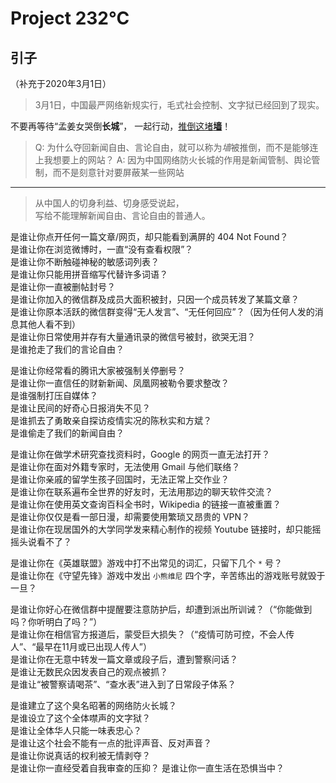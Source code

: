 # Project 232°C

## 引子

（补充于2020年3月1日）

> 3月1日，中国最严网络新规实行，毛式社会控制、文字狱已经回到了现实。

不要再等待“孟姜女哭倒**长城**”，
一起行动，[推倒这堵**墙**](https://zh.wikipedia.org/wiki/推倒這堵牆！)！

> Q: 为什么夺回新闻自由、言论自由，就可以称为*墙*被推倒，而不是能够连上我想要上的网站？
> A: 因为中国网络防火长城的作用是新闻管制、舆论管制，而不是刻意针对要屏蔽某一些网站

---

> 从中国人的切身利益、切身感受说起，  
> 写给不能理解新闻自由、言论自由的普通人。

是谁让你点开任何一篇文章/网页，却只能看到满屏的 404 Not Found？  
是谁让你在浏览微博时，一直“没有查看权限”？  
是谁让你不断触碰神秘的敏感词列表？  
是谁让你只能用拼音缩写代替许多词语？  
是谁让你一直被删帖封号？  
是谁让你加入的微信群及成员大面积被封，只因一个成员转发了某篇文章？  
是谁让你原本活跃的微信群变得“无人发言”、“无任何回应”？（因为任何人发的消息其他人看不到）  
是谁让你日常使用并存有大量通讯录的微信号被封，欲哭无泪？  
是谁抢走了我们的言论自由？  

是谁让你经常看的腾讯大家被强制关停删号？  
是谁让你一直信任的财新新闻、凤凰网被勒令要求整改？  
是谁强制打压自媒体？  
是谁让民间的好奇心日报消失不见？  
是谁抓去了勇敢亲自探访疫情实况的陈秋实和方斌？  
是谁偷走了我们的新闻自由？  

是谁让你在做学术研究查找资料时，Google 的网页一直无法打开？  
是谁让你在面对外籍专家时，无法使用 Gmail 与他们联络？  
是谁让你亲戚的留学生孩子回国时，无法正常上交作业？  
是谁让你在联系遍布全世界的好友时，无法用那边的聊天软件交流？  
是谁让你在使用英文查询百科全书时，Wikipedia 的链接一直被重置？  
是谁让你仅仅是看一部日漫，却需要使用繁琐又昂贵的 VPN？  
是谁让你在现居国外的大学同学发来精心制作的视频 Youtube 链接时，却只能摇摇头说看不了？  

是谁让你在《英雄联盟》游戏中打不出常见的词汇，只留下几个 `*` 号？  
是谁让你在《守望先锋》游戏中发出 `小熊维尼` 四个字，辛苦练出的游戏账号就毁于一旦？  

是谁让你好心在微信群中提醒要注意防护后，却遭到派出所训诫？（“你能做到吗？你听明白了吗？”）  
是谁让你在相信官方报道后，蒙受巨大损失？（“疫情可防可控，不会人传人”、“最早在11月或已出现人传人”）  
是谁让你在无意中转发一篇文章或段子后，遭到警察问话？  
是谁让无数民众因发表自己的观点被抓？  
是谁让“被警察请喝茶”、“查水表”进入到了日常段子体系？  

是谁建立了这个臭名昭著的网络防火长城？  
是谁设立了这个全体噤声的文字狱？  
是谁让全体华人只能一味表忠心？  
是谁让这个社会不能有一点的批评声音、反对声音？  
是谁让你说真话的权利被无情剥夺？  
是谁让你一直经受着自我审查的压抑？
是谁让你一直生活在恐惧当中？  

